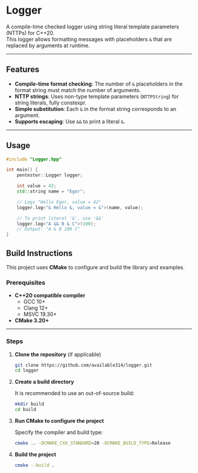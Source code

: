 # Logger

A compile-time checked logger using string literal template parameters (NTTPs) for C++20.  
This logger allows formatting messages with placeholders `&` that are replaced by arguments at runtime.

---

## Features

- **Compile-time format checking**: The number of `&` placeholders in the format string must match the number of arguments.
- **NTTP strings**: Uses non-type template parameters (`NTTPString`) for string literals, fully constexpr.
- **Simple substitution**: Each `&` in the format string corresponds to an argument.
- **Supports escaping**: Use `&&` to print a literal `&`.

---

## Usage

```cpp
#include "Logger.hpp"

int main() {
    pentester::Logger logger;

    int value = 42;
    std::string name = "Egor";

    // Logs "Hello Egor, value = 42"
    logger.log<"& Hello &, value = &">(name, value);

    // To print literal '&', use '&&'
    logger.log<"A && B & C">(100);
    // Output: "A & B 100 C"
}
```


## Build Instructions

This project uses **CMake** to configure and build the library and examples.

### Prerequisites

- **C++20 compatible compiler**
    - GCC 10+
    - Clang 12+
    - MSVC 19.30+
- **CMake 3.20+**

---

### Steps

1. **Clone the repository** (if applicable)

    ```bash
    git clone https://github.com/available314/logger.git
    cd logger
    ```

2. **Create a build directory**

   It is recommended to use an out-of-source build:
    ```bash
    mkdir build
    cd build
    ```

3. **Run CMake to configure the project**

   Specify the compiler and build type:
    ```bash
   cmake .. -DCMAKE_CXX_STANDARD=20 -DCMAKE_BUILD_TYPE=Release
   ```
   
4. **Build the project**

    ```bash
    cmake --build .
   ```